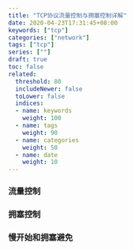 ```yaml
---
title: "TCP协议流量控制与拥塞控制详解"
date: 2020-04-23T17:31:45+08:00
keywords: ["tcp"]
categories: ["network"]
tags: ["tcp"]
series: [""]
draft: true
toc: false
related:
  threshold: 80
  includeNewer: false
  toLower: false
  indices:
  - name: keywords
    weight: 100
  - name: tags
    weight: 90
  - name: categories
    weight: 50
  - name: date
    weight: 10
---
```


### 流量控制


### 拥塞控制


### 慢开始和拥塞避免


### 







